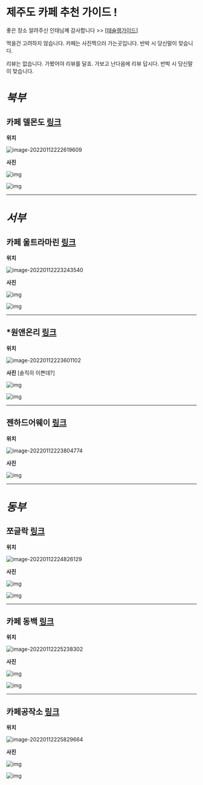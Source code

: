 # 제주도 카페 추천 가이드 !

좋은 장소 알려주신 인태님꼐 감사합니다 >> [[태슐랭가이드](https://www.instagram.com/taechlin_taechlin/)]

먹을건 고려하지 않습니다. 카페는 사진찍으러 가는곳입니다. 반박 시 당신말이 맞습니다.

리뷰는 없습니다. 가봤어야 리뷰를 달죠. 가보고 난다음에 리뷰 답시다. 반박 시 당신말이 맞습니다.



# *북부*

## 카페 델몬도 [링크](https://place.map.kakao.com/26867476)

**위치**

![image-20220112222619609](https://img.jimbae.com/images/fdc326ec-b3bc-4291-bdb2-ae736934e5e5/image-20220112222619609.png)

**사진**

![img](https://img1.kakaocdn.net/relay/local/R1920x0/?fname=http%3A%2F%2Ft1.kakaocdn.net%2Fmystore%2FB87116466A854523A0CF2A787D1BE7F7)

![img](https://img1.kakaocdn.net/relay/local/R1920x0/?fname=http%3A%2F%2Fpostfiles3.naver.net%2FMjAxOTAyMTVfMTIy%2FMDAxNTUwMTU4MjQ5NDI2.x7dfiycC38BUCG5wSJfaxQo_OvlVC20EgHCXwWg20tsg.aKDeqJR50NhURje7PwfO4YAEQJ6gfyKPPSH0aFccwG0g.JPEG.dssong26%2FIMG_5810.jpg%3Ftype%3Dw773)





---





# *서부*

## 카페 울트라마린 [링크](https://place.map.kakao.com/1915903142)

**위치** 

![image-20220112223243540](https://img.jimbae.com/images/517b3ed0-c55a-44d5-a44f-0a581bc08c61/image-20220112223243540.png)

**사진**

![img](https://img1.kakaocdn.net/relay/local/R1920x0/?fname=http%3A%2F%2Ft1.daumcdn.net%2Flocal%2FkakaomapPhoto%2Freview%2Fdee599d52133d540bcbec75b417e54055b4a25b6%3Foriginal)

![img](https://img1.kakaocdn.net/relay/local/R1920x0/?fname=http%3A%2F%2Ft1.daumcdn.net%2Flocal%2FkakaomapPhoto%2Freview%2F682dc5e52a3467fcbf845ba0350a3842c59b334c%3Foriginal)



---



## *원앤온리 [링크](https://place.map.kakao.com/217787831)

**위치**

![image-20220112223601102](https://img.jimbae.com/images/c1f3c164-e7d1-4126-8c48-b078c0c8d630/image-20220112223601102.png)

**사진** [솔직히 이쁜데?]

![img](https://img1.kakaocdn.net/relay/local/R1920x0/?fname=http%3A%2F%2Ft1.kakaocdn.net%2Fmystore%2F68203AEC4B9A4812B4E726DA31265EFC)

![img](https://img1.kakaocdn.net/relay/local/R1920x0/?fname=http%3A%2F%2Ft1.kakaocdn.net%2Fmystore%2F62B0BABFE31641BB9FD23A5B33E0335F)



---



## 젠하드어웨이 [링크](https://place.map.kakao.com/25412000)

**위치**

![image-20220112223804774](https://img.jimbae.com/images/51e45e66-c74f-4da4-a582-0c6d8ffb597e/image-20220112223804774.png)

**사진**

![img](https://dynamic-media-cdn.tripadvisor.com/media/photo-o/11/61/50/0b/zen-hideaway-jeju.jpg?w=1200&h=-1&s=1)





---





# *동부* 

## 쪼글락 [링크](https://place.map.kakao.com/26532312)

**위치**

![image-20220112224826129](https://img.jimbae.com/images/d14d405e-39c5-4589-a41e-8ab30c5abde3/image-20220112224826129.png)

**사진**

![img](https://img1.kakaocdn.net/relay/local/R1920x0/?fname=http%3A%2F%2Ft1.kakaocdn.net%2Ffiy_reboot%2Fplace%2F874B10884D164619A661FBBB4486308E)

![img](https://img1.kakaocdn.net/relay/local/R1920x0/?fname=http%3A%2F%2Ft1.kakaocdn.net%2Ffiy_reboot%2Fplace%2F3B53FBAB0261400B9AEB56F05BE958DE)



---



## 카페 동백 [링크](https://place.map.kakao.com/1208953462)

**위치**

![image-20220112225238302](https://img.jimbae.com/images/2d1e9986-cfc0-4775-b3b3-20799e581ffe/image-20220112225238302.png)

**사진**

![img](https://img1.kakaocdn.net/relay/local/R1920x0/?fname=http%3A%2F%2Ft1.daumcdn.net%2Flocal%2FkakaomapPhoto%2Freview%2F9f030456f020baf0447571f9025de9ca177c6b71%3Foriginal)

![img](https://img1.kakaocdn.net/relay/local/R1920x0/?fname=http%3A%2F%2Ft1.daumcdn.net%2Flocal%2FkakaomapPhoto%2Freview%2Fe90df78afcfc66924ac41d99008d323b7e4811f5%3Foriginal)



---



## 카페공작소 [링크](https://place.map.kakao.com/18771353)

**위치**

![image-20220112225829664](https://img.jimbae.com/images/e5cc7226-87d7-43e9-9502-0cd21c6ba6ba/image-20220112225829664.png)

**사진**

![img](https://img1.kakaocdn.net/relay/local/R1920x0/?fname=http%3A%2F%2Ft1.daumcdn.net%2Flocalfiy%2FAF8F1BBF60E540B1A7743DD265E962BC)

![img](https://img1.kakaocdn.net/relay/local/R1920x0/?fname=http%3A%2F%2Ft1.daumcdn.net%2Flocal%2FkakaomapPhoto%2Freview%2F72fd71ea1c0e1425062ea12386fc4b156911ff43%3Foriginal)
